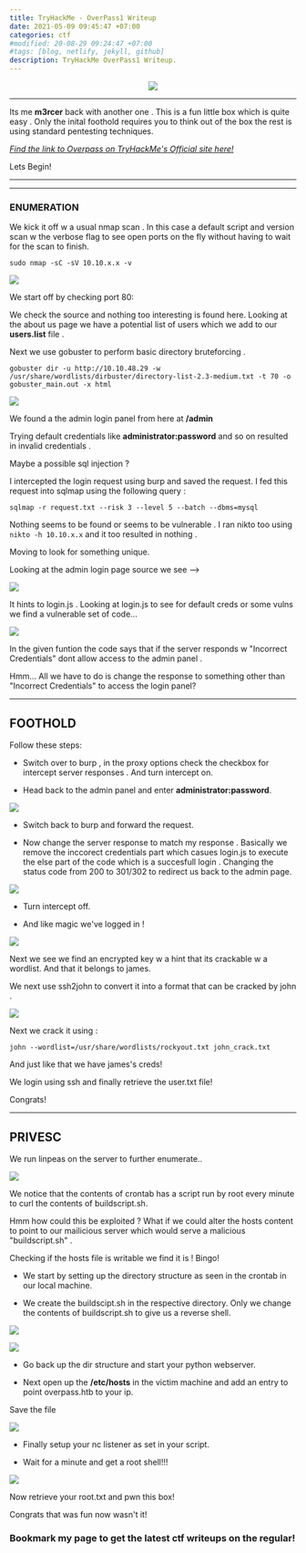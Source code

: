 ```yaml
---
title: TryHackMe - OverPass1 Writeup
date: 2021-05-09 09:45:47 +07:00
categories: ctf
#modified: 20-08-29 09:24:47 +07:00
#tags: [blog, netlify, jekyll, github]
description: TryHackMe OverPass1 Writeup.
---
```


<p align="center">
 <img src="https://i.imgur.com/LPggi78.png">
</p>

<hr>

Its me **m3rcer** back with another one .
This is a fun little box which is quite easy . Only the inital foothold requires you to think out of the box the rest is using standard pentesting techniques. 

*[Find the link to Overpass on TryHackMe's Official site here!](https://tryhackme.com/room/overpass)*

Lets Begin!

----------------------------------------------------------------------------------------------------

<hr>

### ENUMERATION

We kick it off w a usual nmap scan . In this case a default script and version scan w the verbose flag to see open ports on the fly without having to wait for the scan to finish.

`sudo nmap -sC -sV 10.10.x.x -v`

<p align="left">
 <img src="images/overpass1.png">
</p>


We start off by checking port 80:

We check the source and nothing too interesting is found here. 
Looking at the about us page we have a potential list of users which we add to our **users.list** file .

Next we use gobuster to perform basic directory bruteforcing .

`gobuster dir -u http://10.10.48.29 -w /usr/share/wordlists/dirbuster/directory-list-2.3-medium.txt -t 70 -o gobuster_main.out -x html`


<p align="left">
 <img src="images/overpass2.png">
</p>

We found a the admin login panel from here at **/admin**

Trying default credentials like __administrator:password__ and so on resulted in invalid credentials .

Maybe a possible sql injection ? 

I intercepted the login request using burp and saved the request. 
I fed this request into sqlmap using the following query :

`sqlmap -r request.txt --risk 3 --level 5 --batch --dbms=mysql`

Nothing seems to be found or seems to be vulnerable . I ran nikto too using `nikto -h 10.10.x.x` and it too resulted in nothing .

Moving to look for something unique. 

Looking at the admin login page source we see -->

<p align="left">
 <img src="images/overpass3.png">
</p> 

It hints to login.js . Looking at login.js to see for default creds or some vulns we find a vulnerable set of code... 

<p align="left">
 <img src="images/overpass4.png">
</p> 

In the given funtion the code says that if the server responds w "Incorrect Credentials" dont allow access to the admin panel .

Hmm... All we have to do is change the response to something other than "Incorrect Credentials" to access the login panel?

----------------------------------------------------------------------------------------------------

## FOOTHOLD

Follow these steps:

- Switch over to burp , in the proxy options check the checkbox for intercept server responses . And turn intercept on.

- Head back to the admin panel and enter **administrator:password**.

<p align="left">
 <img src="images/overpass5.png">
</p> 

- Switch back to burp and forward the request.

- Now change the server response to match my response . Basically we remove the inccorect credentials part which casues login.js to execute the else part of the code which is a succesfull login . Changing the status code from 200 to 301/302 to redirect us back to the admin page.

<p align="left">
 <img src="images/overpass6.png">
</p> 

- Turn intercept off.

- And like magic we've logged in !

<p align="left">
 <img src="images/overpass7.png">
</p> 

Next we see we find an encrypted key w a hint that its crackable w a wordlist. And that it belongs to james.

We next use ssh2john to convert it into a format that can be cracked by john .

<p align="left">
 <img src="images/overpass8.png">
</p> 

Next we crack it using :

`john --wordlist=/usr/share/wordlists/rockyout.txt john_crack.txt`

And just like that we have james's creds!

We login using ssh and finally retrieve the user.txt file!

Congrats! 

----------------------------------------------------------------------------------------------------

## PRIVESC

We run linpeas on the server to further enumerate..

<p align="left">
 <img src="images/overpass10.png">
</p>

We notice that the contents of crontab has a script run by root every minute to curl the contents of buildscript.sh. 

Hmm how could this be exploited ? What if we could alter the hosts content to point to our mailicious server which would serve a malicious "buildscript.sh" . 

Checking if the hosts file is writable we find it is ! Bingo!

- We start by setting up the directory structure as seen in the crontab in our local machine.

- We create the buildscipt.sh in the respective directory. Only we change the contents of buildscript.sh to give us a reverse shell.

<p align="left">
 <img src="images/overpass11.png">
</p> 

<p align="left">
 <img src="images/overpass12.png">
</p> 

- Go back up the dir structure and start your python webserver.

- Next open up the __/etc/hosts__ in the victim machine and add an entry to point overpass.htb to your ip.

Save the file 

<p align="left">
 <img src="images/overpass13.png">
</p> 

- Finally setup your nc listener as set in your script.

- Wait for a minute and get a root shell!!!

<p align="left">
 <img src="images/overpass14.png">
</p> 

Now retrieve your root.txt and pwn this box!

Congrats that was fun now wasn't it!

### Bookmark my page to get the latest ctf writeups on the regular!

















